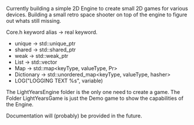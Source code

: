 Currently building a simple 2D Engine to create small 2D games for various devices. Building a small retro space shooter on top of the engine to figure out whats still missing. 

Core.h keyword alias -> real keyword. 
- unique -> std::unique_ptr<T>
- shared -> std::shared_ptr<T>
- weak -> std::weak_ptr<T>
- List -> std::vector<T>
- Map -> std::map<keyType, valueType, Pr>
- Dictionary -> std::unordered_map<keyType, valueType, hasher>
- LOG("LOGGING TEXT %s", variable)

The LightYearsEngine folder is the only one need to create a game.
The Folder LightYearsGame is just the Demo game to show the capabilities of the Engine.

Documentation will (probably) be provided in the future.
